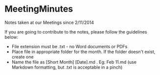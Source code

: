 MeetingMinutes
==============

Notes taken at our Meetings since 2/11/2014

If you are going to contribute to the notes, please follow the guidelines below:

* File extension must be .txt - no Word documents or PDFs
* Place file in appropriate folder for the month. If the folder doesn't exist, create one
* Name the file as [Short Month] [Date].md . Eg: Feb 11.md (use Markdown formatting, but .txt is acceptable in a pinch)

